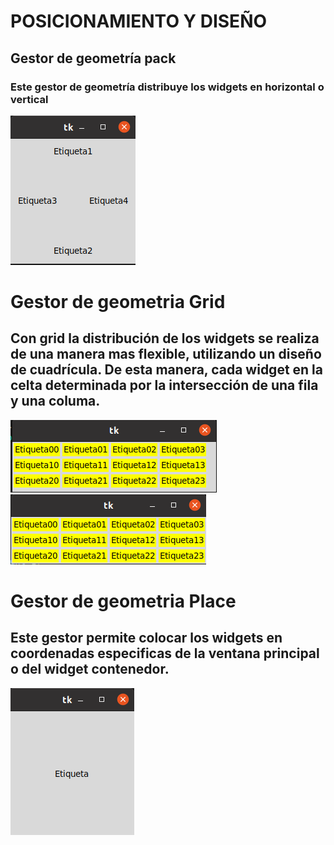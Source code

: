 # POSICIONAMIENTO Y DISEÑO
## Gestor de geometría pack 
### Este gestor de geometría distribuye los widgets en horizontal o vertical 

![pack](pack.png "pack")

# Gestor de geometria Grid
## Con grid la distribución de los widgets se realiza de una manera mas flexible, utilizando un diseño de cuadrícula. De esta manera, cada widget en la celta determinada por la intersección de una fila y una columa.

![grid1](grid1.png "grid")
![grid1](grid2.png "grid")

# Gestor de geometria Place
## Este gestor permite colocar los widgets en coordenadas especificas de la ventana principal o del widget contenedor.

![place](place.png "place")